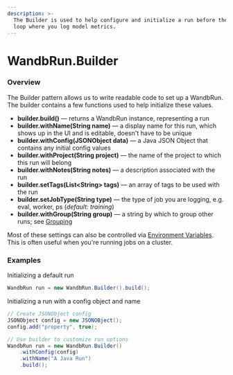 ```yaml
---
description: >-
  The Builder is used to help configure and initialize a run before the training
  loop where you log model metrics.
---
```


# WandbRun.Builder

### Overview

The Builder pattern allows us to write readable code to set up a WandbRun. The builder contains a few functions used to help initialize these values.

* **builder.build\(\)** — returns a WandbRun instance, representing a run 
* **builder.withName\(String name\)** — a display name for this run, which shows up in the UI and is editable, doesn't have to be unique
* **builder.withConfig\(JSONObject data\)** — a Java JSON Object that contains any initial config values
* **builder.withProject\(String project\)** — the name of the project to which this run will belong
* **builder.withNotes\(String notes\)** — a description associated with the run
* **builder.setTags\(List&lt;String&gt; tags\)** — an array of tags to be used with the run
* **builder.setJobType\(String type\)** — the type of job you are logging, e.g. eval, worker, ps \(_default: training_\)
* **builder.withGroup\(String group\)** — a string by which to group other runs; see [Grouping](../library/advanced/grouping.md)

Most of these settings can also be controlled via [Environment Variables](../library/environment-variables.md). This is often useful when you're running jobs on a cluster.

### Examples

Initializing a default run

```java
WandbRun run = new WandbRun.Builder().build();
```

Initializing a run with a config object and name

```java
// Create JSONObject config
JSONObject config = new JSONOBject();
config.add("property", true);

// Use builder to customize run options
WandbRun run = new WandbRun.Builder()
    .withConfig(config)
    .withName("A Java Run")
    .build();
```

 



